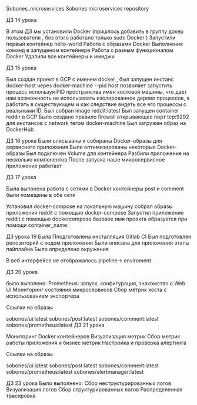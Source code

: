 Sobones_microservices
Sobones microservices repository

ДЗ 14 урока

В этом ДЗ мы установили Docker (пришлось добавить в группу докер пользователя , без этого работало только sudo Docker ) Запустили первый контейнер hello-world Работа с образами Docker Выполнение команд в запущеном контейнере Работа с разным функционалом Docker Удалили все контейнеры и имиджи

ДЗ 15 урока

Был создан проект в GCP с именем docker , был запущен инстанс docker-host через docker-machine --pid host позволяет запустить процесс используя PID пространства имен хостовой машины, что дает нам возможность не использовать изолированное дерево процессов, а работать в существующем и как следствие видеть все его процессы с реальными ID. Был собран image reddit:latest Был запущен container reddir в GCP Было создано правило firewall открывающее порт tcp:9292 для инстансов с network тегом docker-machine Был загружен образ на DockerHub

ДЗ 16 урока Были описываны и собираны Docker-образы для сервисного приложения Были оптимизированы некоторые Docker-образы Был подключен Volume для контейнера Разбили приложение на несколько компонентов После запуска наше микросервисное приложение работает

ДЗ 17 урока

Была выпонена работа с сетями в Docker контейнеры post и comment были помещены в обе сети

Установил docker-compose на локальную машину собрал образы приложения reddit с помощью docker-compose Запустил приложение reddit с помощью dockercompose базовое имя проекта образуется при помощи container_name:

ДЗ урока 19 Была Пподготовлена инсталляция Gitlab CI Был подготовлен репозиторий с кодом приложения Были описана для приложения этапы пайплайна Было определено окружения

В веб интерфейсе не отображалось pipeline-> enviroment

ДЗ 20 урока

было выполено: Prometheus: запуск, конфигурация, знакомство с Web UI Мониторинг состояния микросервисов Сбор метрик хоста с использованием экспортера

Ссылки на образы

sobones/ui:latest
sobones/post:latest
sobones/comment:latest
sobones/prometheus:latest
ДЗ 21 урока

Мониторинг Docker контейнеров Визуализация метрик Сбор метрик работы приложения и бизнес метрик Настройка и проверка алертинга

Ссылки на образы

sobones/ui:latest
sobones/post:latest
sobones/comment:latest
sobones/prometheus:latest
sobones/alertmanager:latest


ДЗ 23 урока
Было выполнено:
Сбор неструктурированных логов
Визуализация логов
Сбор структурированных логов
Распределенная трасировка




